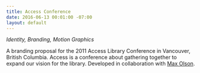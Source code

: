 ```yaml
---
title: Access Conference
date: 2016-06-13 00:01:00 -07:00
layout: default
---
```


*Identity, Branding, Motion Graphics*

A branding proposal for the 2011 Access Library Conference in Vancouver, British Columbia. Access is a conference about gathering together to expand our vision for the library. Developed in collaboration with [Max Olson](http://maxolson.ca/).
